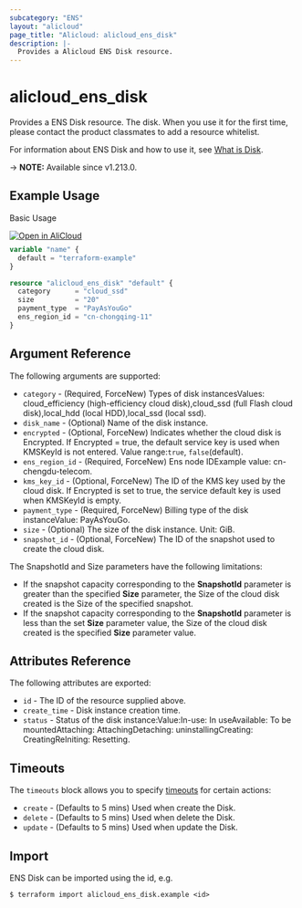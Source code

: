 ```yaml
---
subcategory: "ENS"
layout: "alicloud"
page_title: "Alicloud: alicloud_ens_disk"
description: |-
  Provides a Alicloud ENS Disk resource.
---
```


# alicloud_ens_disk

Provides a ENS Disk resource. The disk. When you use it for the first time, please contact the product classmates to add a resource whitelist.

For information about ENS Disk and how to use it, see [What is Disk](https://www.alibabacloud.com/help/en/ens/developer-reference/api-ens-2017-11-10-createdisk).

-> **NOTE:** Available since v1.213.0.

## Example Usage

Basic Usage

<div style="display: block;margin-bottom: 40px;"><div class="oics-button" style="float: right;position: absolute;margin-bottom: 10px;">
  <a href="https://api.aliyun.com/terraform?resource=alicloud_ens_disk&exampleId=7fe7f716-126b-df67-1588-d35a2318e7e1db18acca&activeTab=example&spm=docs.r.ens_disk.0.7fe7f71612&intl_lang=EN_US" target="_blank">
    <img alt="Open in AliCloud" src="https://img.alicdn.com/imgextra/i1/O1CN01hjjqXv1uYUlY56FyX_!!6000000006049-55-tps-254-36.svg" style="max-height: 44px; max-width: 100%;">
  </a>
</div></div>

```terraform
variable "name" {
  default = "terraform-example"
}

resource "alicloud_ens_disk" "default" {
  category      = "cloud_ssd"
  size          = "20"
  payment_type  = "PayAsYouGo"
  ens_region_id = "cn-chongqing-11"
}
```

## Argument Reference

The following arguments are supported:
* `category` - (Required, ForceNew) Types of disk instancesValues: cloud_efficiency (high-efficiency cloud disk),cloud_ssd (full Flash cloud disk),local_hdd (local HDD),local_ssd (local ssd).
* `disk_name` - (Optional) Name of the disk instance.
* `encrypted` - (Optional, ForceNew) Indicates whether the cloud disk is Encrypted. If Encrypted = true, the default service key is used when KMSKeyId is not entered. Value range:`true`, `false`(default).
* `ens_region_id` - (Required, ForceNew) Ens node IDExample value: cn-chengdu-telecom.
* `kms_key_id` - (Optional, ForceNew) The ID of the KMS key used by the cloud disk. If Encrypted is set to true, the service default key is used when KMSKeyId is empty.
* `payment_type` - (Required, ForceNew) Billing type of the disk instanceValue: PayAsYouGo.
* `size` - (Optional) The size of the disk instance. Unit: GiB.
* `snapshot_id` - (Optional, ForceNew) The ID of the snapshot used to create the cloud disk.

The SnapshotId and Size parameters have the following limitations:
  - If the snapshot capacity corresponding to the **SnapshotId** parameter is greater than the specified **Size** parameter, the Size of the cloud disk created is the Size of the specified snapshot.
  - If the snapshot capacity corresponding to the **SnapshotId** parameter is less than the set **Size** parameter value, the Size of the cloud disk created is the specified **Size** parameter value.

## Attributes Reference

The following attributes are exported:
* `id` - The ID of the resource supplied above.
* `create_time` - Disk instance creation time.
* `status` - Status of the disk instance:Value:In-use: In useAvailable: To be mountedAttaching: AttachingDetaching: uninstallingCreating: CreatingReIniting: Resetting.

## Timeouts

The `timeouts` block allows you to specify [timeouts](https://www.terraform.io/docs/configuration-0-11/resources.html#timeouts) for certain actions:
* `create` - (Defaults to 5 mins) Used when create the Disk.
* `delete` - (Defaults to 5 mins) Used when delete the Disk.
* `update` - (Defaults to 5 mins) Used when update the Disk.

## Import

ENS Disk can be imported using the id, e.g.

```shell
$ terraform import alicloud_ens_disk.example <id>
```
